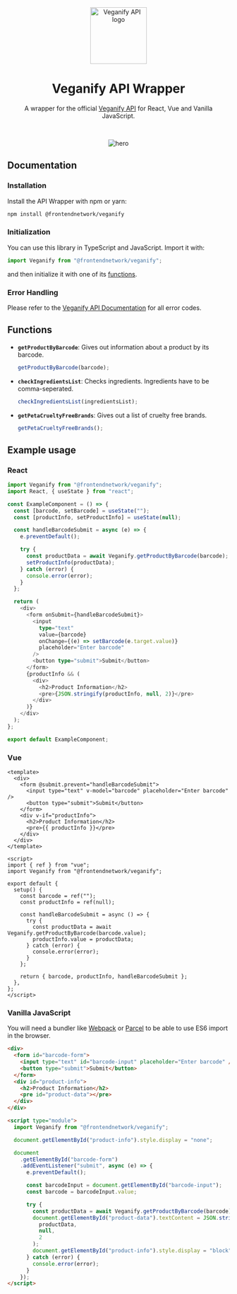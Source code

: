 <div align="center">
<img src="https://user-images.githubusercontent.com/4144601/221289921-b5437f01-7b5c-415a-afd5-d49b926a9217.svg" alt="Veganify API logo" width="128">

# Veganify API Wrapper

A wrapper for the official [Veganify API](https://github.com/JokeNetwork/Veganify-API) for React, Vue and Vanilla JavaScript.

<br />

![hero](https://user-images.githubusercontent.com/4144601/236630872-f6da37d3-386a-45bd-8011-9be2cb96928c.png)

</div>

## Documentation

### Installation

Install the API Wrapper with npm or yarn:

```bash
npm install @frontendnetwork/veganify
```

### Initialization

You can use this library in TypeScript and JavaScript.
Import it with:

```typescript
import Veganify from "@frontendnetwork/veganify";
```

and then initialize it with one of its [functions](#functions).

### Error Handling
Please refer to the [Veganify API Documentation](https://jokenetwork.de/veganify-api) for all error codes.

## Functions

- **`getProductByBarcode`**: Gives out information about a product by its barcode.

  ```typescript
  getProductByBarcode(barcode);
  ```

- **`checkIngredientsList`**: Checks ingredients. Ingredients have to be comma-seperated.

  ```typescript
  checkIngredientsList(ingredientsList);
  ```

- **`getPetaCrueltyFreeBrands`**: Gives out a list of cruelty free brands.
  ```typescript
  getPetaCrueltyFreeBrands();
  ```

## Example usage

### React

```typescript
import Veganify from "@frontendnetwork/veganify";
import React, { useState } from "react";

const ExampleComponent = () => {
  const [barcode, setBarcode] = useState("");
  const [productInfo, setProductInfo] = useState(null);

  const handleBarcodeSubmit = async (e) => {
    e.preventDefault();

    try {
      const productData = await Veganify.getProductByBarcode(barcode);
      setProductInfo(productData);
    } catch (error) {
      console.error(error);
    }
  };

  return (
    <div>
      <form onSubmit={handleBarcodeSubmit}>
        <input
          type="text"
          value={barcode}
          onChange={(e) => setBarcode(e.target.value)}
          placeholder="Enter barcode"
        />
        <button type="submit">Submit</button>
      </form>
      {productInfo && (
        <div>
          <h2>Product Information</h2>
          <pre>{JSON.stringify(productInfo, null, 2)}</pre>
        </div>
      )}
    </div>
  );
};

export default ExampleComponent;
```

### Vue

```vue
<template>
  <div>
    <form @submit.prevent="handleBarcodeSubmit">
      <input type="text" v-model="barcode" placeholder="Enter barcode" />
      <button type="submit">Submit</button>
    </form>
    <div v-if="productInfo">
      <h2>Product Information</h2>
      <pre>{{ productInfo }}</pre>
    </div>
  </div>
</template>

<script>
import { ref } from "vue";
import Veganify from "@frontendnetwork/veganify";

export default {
  setup() {
    const barcode = ref("");
    const productInfo = ref(null);

    const handleBarcodeSubmit = async () => {
      try {
        const productData = await Veganify.getProductByBarcode(barcode.value);
        productInfo.value = productData;
      } catch (error) {
        console.error(error);
      }
    };

    return { barcode, productInfo, handleBarcodeSubmit };
  },
};
</script>
```

### Vanilla JavaScript

You will need a bundler like [Webpack](https://webpack.js.org) or [Parcel](https://parceljs.org) to be able to use ES6 import in the browser.

```html
<div>
  <form id="barcode-form">
    <input type="text" id="barcode-input" placeholder="Enter barcode" />
    <button type="submit">Submit</button>
  </form>
  <div id="product-info">
    <h2>Product Information</h2>
    <pre id="product-data"></pre>
  </div>
</div>

<script type="module">
  import Veganify from "@frontendnetwork/veganify";

  document.getElementById("product-info").style.display = "none";

  document
    .getElementById("barcode-form")
    .addEventListener("submit", async (e) => {
      e.preventDefault();

      const barcodeInput = document.getElementById("barcode-input");
      const barcode = barcodeInput.value;

      try {
        const productData = await Veganify.getProductByBarcode(barcode);
        document.getElementById("product-data").textContent = JSON.stringify(
          productData,
          null,
          2
        );
        document.getElementById("product-info").style.display = "block";
      } catch (error) {
        console.error(error);
      }
    });
</script>
```
